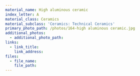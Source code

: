 ```yaml
---
material_name: High aluminous ceramic
index_letter: A
material_class: Ceramics
material_subclass: 'Ceramics: Technical Ceramics'
primary_photo_path: /photos/164-high aluminous ceramic.jpg
additional_photos:
  - additional_photo_path:
links:
  - link_title:
    link_address:
files:
  - file_name:
    file_path:
---
```



